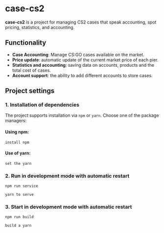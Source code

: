 # case-cs2

**case-cs2** is a project for managing CS2 cases that speak accounting, spot pricing, statistics, and accounting.

## Functionality
- **Case Accounting**: Manage CS:GO cases available on the market.
- **Price update**: automatic update of the current market price of each pier.
- **Statistics and accounting**: saving data on accounts, products and the total cost of cases.
- **Account support**: the ability to add different accounts to store cases.

## Project settings

### 1. Installation of dependencies
The project supports installation via `npm` or `yarn`. Choose one of the package managers:

#### Using npm:
```
install npm
```
#### Use of yarn:
```
set the yarn
```
### 2. Run in development mode with automatic restart
```
npm run service
```
```
yarn to serve
```
### 3. Start in development mode with automatic restart
```
npm run build
```
```
build a yarn
```
